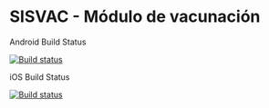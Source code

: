 # SISVAC - Módulo de vacunación

Android Build Status

[![Build status](https://build.appcenter.ms/v0.1/apps/f54b4af2-31ff-463f-8987-af757d376f3f/branches/development/badge)](https://appcenter.ms)

iOS Build Status

[![Build status](https://build.appcenter.ms/v0.1/apps/c3e8dc62-9cff-4770-903a-01a4a6022547/branches/development/badge)](https://appcenter.ms)